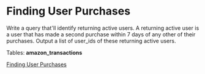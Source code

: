 # Finding User Purchases
Write a query that'll identify returning active users. A returning active user is a user that has made a second purchase within 7 days of any other of their purchases. Output a list of user_ids of these returning active users.

Tables: **amazon_transactions**

[Finding User Purchases](https://platform.stratascratch.com/coding/10322-finding-user-purchases?tabname=question)